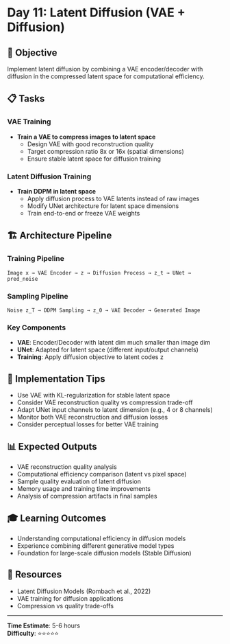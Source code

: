 # Day 11: Latent Diffusion (VAE + Diffusion)

## 🎯 Objective
Implement latent diffusion by combining a VAE encoder/decoder with diffusion in the compressed latent space for computational efficiency.

## 📋 Tasks

### VAE Training
- **Train a VAE to compress images to latent space**
  - Design VAE with good reconstruction quality
  - Target compression ratio 8x or 16x (spatial dimensions)
  - Ensure stable latent space for diffusion training

### Latent Diffusion Training
- **Train DDPM in latent space**
  - Apply diffusion process to VAE latents instead of raw images
  - Modify UNet architecture for latent space dimensions
  - Train end-to-end or freeze VAE weights

## 🏗️ Architecture Pipeline

### Training Pipeline
```
Image x → VAE Encoder → z → Diffusion Process → z_t → UNet → pred_noise
```

### Sampling Pipeline
```
Noise z_T → DDPM Sampling → z_0 → VAE Decoder → Generated Image
```

### Key Components
- **VAE**: Encoder/Decoder with latent dim much smaller than image dim
- **UNet**: Adapted for latent space (different input/output channels)
- **Training**: Apply diffusion objective to latent codes z

## 🔧 Implementation Tips
- Use VAE with KL-regularization for stable latent space
- Consider VAE reconstruction quality vs compression trade-off
- Adapt UNet input channels to latent dimension (e.g., 4 or 8 channels)
- Monitor both VAE reconstruction and diffusion losses
- Consider perceptual losses for better VAE training

## 📊 Expected Outputs
- VAE reconstruction quality analysis
- Computational efficiency comparison (latent vs pixel space)
- Sample quality evaluation of latent diffusion
- Memory usage and training time improvements
- Analysis of compression artifacts in final samples

## 🎓 Learning Outcomes
- Understanding computational efficiency in diffusion models
- Experience combining different generative model types
- Foundation for large-scale diffusion models (Stable Diffusion)

## 📖 Resources
- Latent Diffusion Models (Rombach et al., 2022)
- VAE training for diffusion applications
- Compression vs quality trade-offs

---
**Time Estimate**: 5-6 hours  
**Difficulty**: ⭐⭐⭐⭐⭐